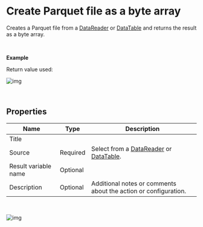 # Create Parquet file as a byte array

Creates a Parquet file from a [DataReader](https://learn.microsoft.com/en-us/dotnet/api/system.data.idatareader) or [DataTable](https://learn.microsoft.com/en-us/dotnet/api/system.data.datatable) and returns the result as a byte array.

<br/>

**Example**

Return value used:

![img](https://profitbasedocs.blob.core.windows.net/flowimages/parquet-as-byte-array1.png)

<br/>

## Properties

| Name                 | Type     | Description                                                                                                                                                                          |
| -------------------- | -------- | ------------------------------------------------------------------------------------------------------------------------------------------------------------------------------------ |
| Title                |          |                                                                                                                                                                                      |
| Source               | Required | Select from a [DataReader](https://learn.microsoft.com/en-us/dotnet/api/system.data.idatareader) or [DataTable](https://learn.microsoft.com/en-us/dotnet/api/system.data.datatable). |
| Result variable name | Optional |                                          |
| Description          | Optional |  Additional notes or comments about the action or configuration. |

<br/>

![img](https://profitbasedocs.blob.core.windows.net/flowimages/parquet-as-byte-array2.png)
